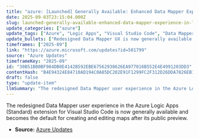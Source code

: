 ```yaml
---
title: "azure: [Launched] Generally Available: Enhanced Data Mapper Experience in Logic Apps (Standard)"
date: 2025-09-03T23:15:04.000Z
slug: launched-generally-available-enhanced-data-mapper-experience-in-logic-apps-standard
update_categories: ["azure"]
update_tags: ["Azure", "Logic Apps", "Visual Studio Code", "Data Mapper", "GA", "Extension", "Update"]
update_bullets: ["Redesigned Data Mapper UX is now generally available (GA).", "Update applies to the Azure Logic Apps (Standard) extension for Visual Studio Code.", "The new experience becomes the default for creating and editing maps.", "This release follows a public preview period."]
timeframes: ["2025-09"]
link: "https://azure.microsoft.com/updates?id=501799"
source: "Azure Updates"
timeframeKey: "2025-09"
id: "30B51BB0BF984DB0E4142B592EBE67562938626EA977016B552E4E4991203DD3"
contentHash: "B4E94324E84710AD194C0A85DC202E91F1299FC2F312D26DDA7826EB114B7EDE"
draft: false
type: "update-item"
llmSummary: "The redesigned Data Mapper user experience in the Azure Logic Apps (Standard) extension for Visual Studio Code is now generally available and becomes the default for creating and editing maps after its public preview."
---
```


The redesigned Data Mapper user experience in the Azure Logic Apps (Standard) extension for Visual Studio Code is now generally available and becomes the default for creating and editing maps after its public preview.

- **Source:** [Azure Updates](https://azure.microsoft.com/updates?id=501799)
